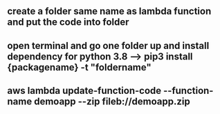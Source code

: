 ## create a folder same name as lambda function and put the code into folder
## open terminal and go one folder up and install dependency for python 3.8 --> pip3 install {packagename} -t "foldername"
## aws lambda update-function-code --function-name demoapp --zip fileb://demoapp.zip
